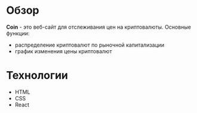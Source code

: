# Обзор
**Coin** -  это веб-сайт для отслеживания цен на криптовалюты. 
Основные функции:
* распределение криптовалют по рыночной капитализации
* график изменения цены криптовалют

# Технологии
* HTML
* CSS
* React
